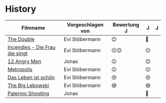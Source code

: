 # History

|Filmname                                                                   |Vorgeschlagen von|Bewertung J   |  J  |  J  |
|---------------------------------------------------------------------------|-----------------|--------------|-----|-----|
|[The Double](https://www.imdb.com/title/tt1825157/)                        |Evi Stöbermann   |😊            |  🤨 |     |
|[Incendies - Die Frau die singt](https://www.imdb.com/title/tt1255953/)    |Evi Stöbermann   |😐😊          |  😐 |     |
|[12 Angry Men](https://www.imdb.com/title/tt0050083/)                      |Jonas            |😐            |  😊 |     |
|[Metropolis](https://www.imdb.com/title/tt0017136/)                        |Evi Stöbermann   |😐            |  😕 |     |
|[Das Leben ist schön](https://www.imdb.com/title/tt0118799/)               |Evi Stöbermann   |😢            |  😢 |     |
|[The Big Lebowski](https://www.imdb.com/title/tt0118715/)                  |Evi Stöbermann   |😅            |  😅 |     |
|[Palermo Shooting](https://www.imdb.com/title/tt1008017/)                  |Jonas            |              |  📸 |     |
